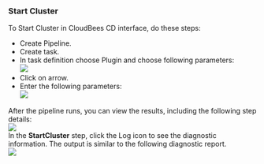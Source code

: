 
### Start Cluster

To Start Cluster in CloudBees CD interface, do these steps:

 * Create Pipeline.
 * Create task.
 * In task definition choose Plugin and choose following parameters:
   <br /><img src="../../plugins/EC-WebSphere/images/StartCluster/PipelinePicker.png" />
 * Click on arrow.
 * Enter the following parameters:
   <br /><img src="../../plugins/EC-WebSphere/images/StartCluster/PipelineConfig.png" />

After the pipeline runs, you can view the results, including the following step details:
<br /><img src="../../plugins/EC-WebSphere/images/StartCluster/PipelineResult.png" />
<br />In the <b>StartCluster</b> step, click the Log icon to see the diagnostic information. The output is similar to the following diagnostic report.
<br /><img src="../../plugins/EC-WebSphere/images/StartCluster/PipelineLog.png" />
